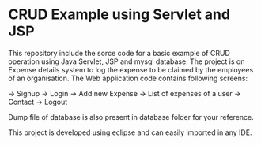 # CRUD Example using Servlet and JSP 

This repository include the sorce code for a basic example of CRUD operation using Java Servlet, JSP and mysql database.
The project is on Expense details system to log the expense to be claimed by the employees of an organisation.
The Web application code contains following screens:

-> Signup
-> Login
-> Add new Expense
-> List of expenses of a user
-> Contact
-> Logout


Dump file of database is also present in database folder for your reference.

This project is developed using eclipse and can easily imported in any IDE.
